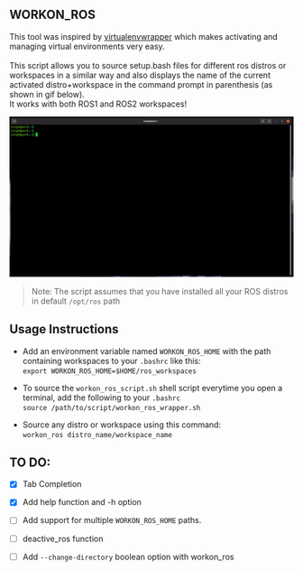 ## WORKON_ROS

This tool was inspired by [virtualenvwrapper](https://virtualenvwrapper.readthedocs.io/en/latest/) which makes activating and managing virtual environments very easy.<br><br> 
This script allows you to source setup.bash files for different ros distros or workspaces in a similar way and also displays the name of the current activated distro+workspace in the command prompt in parenthesis (as shown in gif below).
<br>It works with both ROS1 and ROS2 workspaces!<br>

<img src="example.gif" width=600 />

>Note: The script assumes that you have installed all your ROS distros in default `/opt/ros` path

## Usage Instructions
* Add an environment variable named `WORKON_ROS_HOME` with the path containing workspaces to your `.bashrc` like this: 
 <br>`export WORKON_ROS_HOME=$HOME/ros_workspaces`

* To source the `workon_ros_script.sh` shell script everytime you open a terminal, add the following to your `.bashrc` 
<br>`source /path/to/script/workon_ros_wrapper.sh`

* Source any distro or workspace using this command:
<br>`workon_ros distro_name/workspace_name`

## TO DO:
- [x] Tab Completion
- [x] Add help function and -h option
- [ ] Add support for multiple `WORKON_ROS_HOME` paths.
- [ ] deactive_ros function 
- [ ] Add `--change-directory` boolean option with workon_ros


